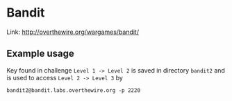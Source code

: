 # Bandit
Link: http://overthewire.org/wargames/bandit/

## Example usage
Key found in challenge `Level 1 -> Level 2` is saved in directory `bandit2` and is used to access `Level 2 -> Level 3` by
```
bandit2@bandit.labs.overthewire.org -p 2220
```


